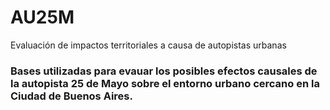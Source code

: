 # AU25M
Evaluación de impactos territoriales a causa de autopistas urbanas
### Bases utilizadas para evauar los posibles efectos causales de la autopista 25 de Mayo sobre el entorno urbano cercano en la Ciudad de Buenos Aires.
